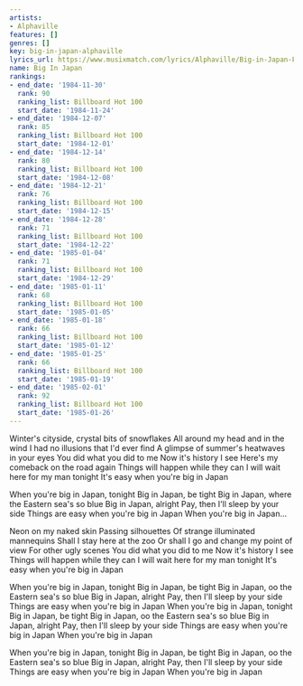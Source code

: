 ```yaml
---
artists:
- Alphaville
features: []
genres: []
key: big-in-japan-alphaville
lyrics_url: https://www.musixmatch.com/lyrics/Alphaville/Big-in-Japan-FFF-Time-Warp
name: Big In Japan
rankings:
- end_date: '1984-11-30'
  rank: 90
  ranking_list: Billboard Hot 100
  start_date: '1984-11-24'
- end_date: '1984-12-07'
  rank: 85
  ranking_list: Billboard Hot 100
  start_date: '1984-12-01'
- end_date: '1984-12-14'
  rank: 80
  ranking_list: Billboard Hot 100
  start_date: '1984-12-08'
- end_date: '1984-12-21'
  rank: 76
  ranking_list: Billboard Hot 100
  start_date: '1984-12-15'
- end_date: '1984-12-28'
  rank: 71
  ranking_list: Billboard Hot 100
  start_date: '1984-12-22'
- end_date: '1985-01-04'
  rank: 71
  ranking_list: Billboard Hot 100
  start_date: '1984-12-29'
- end_date: '1985-01-11'
  rank: 68
  ranking_list: Billboard Hot 100
  start_date: '1985-01-05'
- end_date: '1985-01-18'
  rank: 66
  ranking_list: Billboard Hot 100
  start_date: '1985-01-12'
- end_date: '1985-01-25'
  rank: 66
  ranking_list: Billboard Hot 100
  start_date: '1985-01-19'
- end_date: '1985-02-01'
  rank: 92
  ranking_list: Billboard Hot 100
  start_date: '1985-01-26'
---
```

Winter's cityside, crystal bits of snowflakes
All around my head and in the wind
I had no illusions that I'd ever find
A glimpse of summer's heatwaves in your eyes
You did what you did to me
Now it's history I see
Here's my comeback on the road again
Things will happen while they can
I will wait here for my man tonight
It's easy when you're big in Japan

When you're big in Japan, tonight
Big in Japan, be tight
Big in Japan, where the Eastern sea's so blue
Big in Japan, alright
Pay, then I'll sleep by your side
Things are easy when you're big in Japan
When you're big in Japan...

Neon on my naked skin
Passing silhouettes
Of strange illuminated mannequins
Shall I stay here at the zoo
Or shall I go and change my point of view
For other ugly scenes
You did what you did to me
Now it's history I see
Things will happen while they can
I will wait here for my man tonight
It's easy when you're big in Japan

When you're big in Japan, tonight
Big in Japan, be tight
Big in Japan, oo the Eastern sea's so blue
Big in Japan, alright
Pay, then I'll sleep by your side
Things are easy when you're big in Japan
When you're big in Japan, tonight
Big in Japan, be tight
Big in Japan, oo the Eastern sea's so blue
Big in Japan, alright
Pay, then I'll sleep by your side
Things are easy when you're big in Japan
When you're big in Japan

When you're big in Japan, tonight
Big in Japan, be tight
Big in Japan, oo the Eastern sea's so blue
Big in Japan, alright
Pay, then I'll sleep by your side
Things are easy when you're big in Japan
When you're big in Japan
